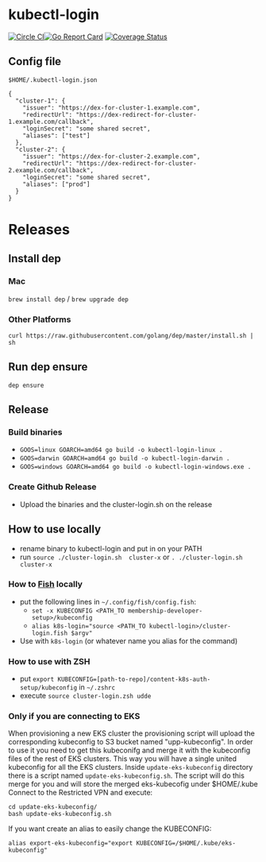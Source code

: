 # kubectl-login

[![Circle CI](https://circleci.com/gh/Financial-Times/kubectl-login/tree/master.png?style=shield)](https://circleci.com/gh/Financial-Times/kubectl-login/tree/master)[![Go Report Card](https://goreportcard.com/badge/github.com/Financial-Times/kubectl-login)](https://goreportcard.com/report/github.com/Financial-Times/kubectl-login) [![Coverage Status](https://coveralls.io/repos/github/Financial-Times/kubectl-login/badge.svg)](https://coveralls.io/github/Financial-Times/kubectl-login)

## Config file

`$HOME/.kubectl-login.json`

```
{
  "cluster-1": {
    "issuer": "https://dex-for-cluster-1.example.com",
    "redirectUrl": "https://dex-redirect-for-cluster-1.example.com/callback",
    "loginSecret": "some shared secret",
    "aliases": ["test"]
  },
  "cluster-2": {
    "issuer": "https://dex-for-cluster-2.example.com",
    "redirectUrl": "https://dex-redirect-for-cluster-2.example.com/callback",
    "loginSecret": "some shared secret",
    "aliases": ["prod"]
  }
}
```

# Releases

## Install dep

### Mac
`brew install dep` / `brew upgrade dep`

### Other Platforms
`curl https://raw.githubusercontent.com/golang/dep/master/install.sh | sh`

## Run dep ensure
`dep ensure`

## Release
### Build binaries
* `GOOS=linux GOARCH=amd64 go build -o kubectl-login-linux .`
* `GOOS=darwin GOARCH=amd64 go build -o kubectl-login-darwin .`
* `GOOS=windows GOARCH=amd64 go build -o kubectl-login-windows.exe .`
### Create Github Release
* Upload the binaries and the cluster-login.sh on the release

## How to use locally
* rename binary to kubectl-login and put in on your PATH
* run `source ./cluster-login.sh  cluster-x` or `. ./cluster-login.sh  cluster-x`

### How to [Fish](https://fishshell.com/) locally
* put the following lines in `~/.config/fish/config.fish`:
    * `set -x KUBECONFIG <PATH_TO membership-developer-setup>/kubeconfig`
    * `alias k8s-login="source <PATH_TO kubectl-login>/cluster-login.fish $argv"`
* Use with `k8s-login` (or whatever name you alias for the command)

### How to use with ZSH
* put `export KUBECONFIG=[path-to-repo]/content-k8s-auth-setup/kubeconfig`  in `~/.zshrc`
* execute `source cluster-login.zsh udde`


### Only if you are connecting to EKS
When provisioning a new EKS cluster the provisioning script will upload the corresponding kubeconfig
to S3 bucket named "upp-kubeconfig". In order to use it you need to get this kubeconifg and merge it
with the kubeconfig files of the rest of EKS clusters. This way you will have a single united
kubeconfig for all the EKS clusters. Inside `update-eks-kubeconfig` directory there is a script
named `update-eks-kubeconfig.sh`. The script will do this merge for you and will store the merged
eks-kubecofig under $HOME/.kube
Connect to the Restricted VPN and execute:

```
cd update-eks-kubeconfig/
bash update-eks-kubeconfig.sh
```

If you want create an alias to easily change the KUBECONFIG:
```
alias export-eks-kubeconfig="export KUBECONFIG=/$HOME/.kube/eks-kubeconfig"
```

